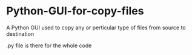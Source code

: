 # Python-GUI-for-copy-files
A Python GUI used to copy any or perticular type of files from source to destination 

.py file is there for the whole code


